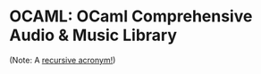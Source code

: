 # OCAML: OCaml Comprehensive Audio & Music Library
(Note: A [recursive acronym!](https://en.wikipedia.org/wiki/Recursive_acronym))
